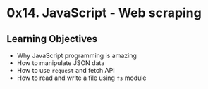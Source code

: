 # 0x14. JavaScript - Web scraping

## Learning Objectives

* Why JavaScript programming is amazing
* How to manipulate JSON data
* How to use `request` and fetch API
* How to read and write a file using `fs` module
